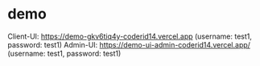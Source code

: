 # demo
Client-UI: https://demo-gkv6tiq4y-coderid14.vercel.app (username: test1, password: test1)
Admin-UI: https://demo-ui-admin-coderid14.vercel.app/ (username: test1, password: test1)
